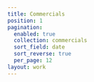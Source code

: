 ```yaml
---
title: Commercials
position: 1
pagination:
  enabled: true
  collection: commercials
  sort_field: date
  sort_reverse: true
  per_page: 12
layout: work
---
```



